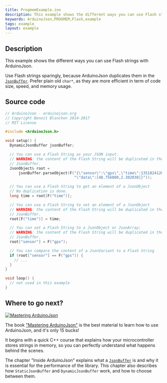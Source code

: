 ```yaml
---
title: ProgmemExample.ino
description: This example shows the different ways you can use Flash strings with ArduinoJson.
keywords: ArduinoJson,PROGMEM,Flash,example
tags: example
layout: example
---
```


## Description

This example shows the different ways you can use Flash strings with ArduinoJson.

Use Flash strings sparingly, because ArduinoJson duplicates them in the [`JsonBuffer`]({{site.baseurl}}/api/jsonbuffer/).
Prefer plain old `char*`, as they are more efficient in term of code size, speed, and memory usage.

## Source code

```c++
// ArduinoJson - arduinojson.org
// Copyright Benoit Blanchon 2014-2017
// MIT License

#include <ArduinoJson.h>

void setup() {
  DynamicJsonBuffer jsonBuffer;

  // You can use a Flash String as your JSON input.
  // WARNING: the content of the Flash String will be duplicated in the
  // JsonBuffer.
  JsonObject& root =
      jsonBuffer.parseObject(F("{\"sensor\":\"gps\",\"time\":1351824120,"
                               "\"data\":[48.756080,2.302038]}"));

  // You can use a Flash String to get an element of a JsonObject
  // No duplication is done.
  long time = root[F("time")];

  // You can use a Flash String to set an element of a JsonObject
  // WARNING: the content of the Flash String will be duplicated in the
  // JsonBuffer.
  root[F("time")] = time;

  // You can set a Flash String to a JsonObject or JsonArray:
  // WARNING: the content of the Flash String will be duplicated in the
  // JsonBuffer.
  root["sensor"] = F("gps");

  // You can compare the content of a JsonVariant to a Flash String
  if (root["sensor"] == F("gps")) {
    // ...
  }
}

void loop() {
  // not used in this example
}

```

## Where to go next?

<a href="https://leanpub.com/arduinojson/"><img src="{{site.baseurl}}/images/cover200.png" class="float-right" alt="Mastering ArduinoJson"></a>

The book ["Mastering ArduinoJson"](https://leanpub.com/arduinojson/) is the best material to learn how to use ArduinoJson, and it's only 15 bucks!

It begins with a quick C++ course that explains how your microcontroller stores strings in memory, so you can perfectly understand what happens behind the scenes.

The chapter "Inside ArduinoJson" explains what a [`JsonBuffer`]({{site.baseurl}}/api/jsonbuffer/) is and why it is essential for the performance of the library. This chapter also describes how `StaticJsonBuffer` and `DynamicJsonBuffer` work, and how to choose between them.